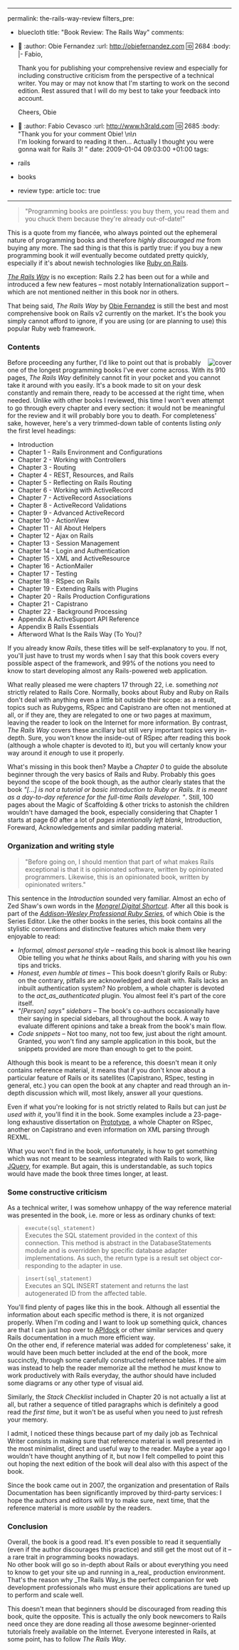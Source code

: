 ----- 
permalink: the-rails-way-review
filters_pre: 
- bluecloth
title: "Book Review: The Rails Way"
comments: 
- :date: 
  :author: Obie Fernandez
  :url: http://obiefernandez.com
  :id: 2684
  :body: |-
    Fabio,
    
    Thank you for publishing your comprehensive review and especially for including constructive criticism from the perspective of a technical writer. You may or may not know that I'm starting to work on the second edition. Rest assured that I will do my best to take your feedback into account.
    
    Cheers,
    Obie
- :date: 
  :author: Fabio Cevasco
  :url: http://www.h3rald.com
  :id: 2685
  :body: "Thank you for your comment Obie! \n\n\
    I'm looking forward to reading it then... Actually I thought you were gonna wait for Rails 3! "
date: 2009-01-04 09:03:00 +01:00
tags: 
- rails
- books
- review
type: article
toc: true
-----
> "Programming books are pointless: you buy them, you read them and you chuck them because they're already out-of-date!"

This is a quote from my fiancée, who always pointed out the ephemeral nature of programming books and therefore _highly discouraged me_ from buying any more. The sad thing is that this is partly true: if you buy a new programming book it _will_ eventually become outdated pretty quickly, especially if it's about newish technologies like [Ruby on Rails](http://rubyonrails.org/).  

_[The Rails Way](http://www.informit.com/store/product.aspx?isbn=0321445619)_ is no exception: Rails 2.2 has been out for a while and introduced a few new features &ndash; most notably Internationalization support &ndash; which are not mentioned neither in this book nor in others.


That being said, _The Rails Way_ by [Obie Fernandez](http://obiefernandez.com/) is still the best and most comprehensive book on Rails v2 currently on the market. It's the book you simply cannot afford to ignore, if you are using (or are planning to use) this popular Ruby web framework.

### Contents

<div style="float:right"><img src="/files/therailsway.jpeg" alt="cover" /></div>

Before proceeding any further, I'd like to point out that is probably one of the longest programming books I've ever come across. With its 910 pages, _The Rails Way_ definitely cannot fit in your pocket and you cannot take it around with you easily. It's a book made to sit on your desk constantly and remain there, ready to be accessed at the right time, when needed. 
Unlike with other books I reviewed, this time I won't even attempt to go through every chapter and every section: it would not be meaningful for the review and it will probably bore you to death. For completeness' sake, however, here's a very trimmed-down table of contents listing _only_ the first level headings:

* Introduction
* Chapter 1 - Rails Environment and Configurations  
* Chapter 2 - Working with Controllers  
* Chapter 3 - Routing  
* Chapter 4 - REST, Resources, and Rails  
* Chapter 5 - Reflecting on Rails Routing  
* Chapter 6 - Working with ActiveRecord  
* Chapter 7 - ActiveRecord Associations  
* Chapter 8 - ActiveRecord Validations  
* Chapter 9 - Advanced ActiveRecord  
* Chapter 10 - ActionView  
* Chapter 11 - All About Helpers  
* Chapter 12 - Ajax on Rails  
* Chapter 13 - Session Management  
* Chapter 14 - Login and Authentication  
* Chapter 15 - XML and ActiveResource  
* Chapter 16 - ActionMailer  
* Chapter 17 - Testing  
* Chapter 18 - RSpec on Rails  
* Chapter 19 - Extending Rails with Plugins  
* Chapter 20 - Rails Production Configurations  
* Chapter 21 - Capistrano  
* Chapter 22 - Background Processing  
* Appendix A ActiveSupport API Reference
* Appendix B Rails Essentials
* Afterword What Is the Rails Way (To You)?

If you already know _Rails_, these titles will be self-explanatory to you. If not, you'll just have to trust my words when I say that this book covers every possible aspect of the framework, and 99% of the notions you need to know to start developing almost any Rails-powered web application.

What really pleased me were chapters 17 through 22, i.e. something _not_ strictly related to Rails Core. Normally, books about Ruby and Ruby on Rails don't deal with anything even a little bit outside their scope: as a result, topics such as Rubygems, RSpec and Capistrano are often not mentioned at all, or if they are, they are relegated to one or two pages at maximum, leaving the reader to look on the Internet for more information. 
By contrast, _The Rails Way_ covers these ancillary but still very important topics very in-depth. Sure, you won't know the inside-out of RSpec after reading this book (although a whole chapter is devoted to it), but you will certanly know your way around it _enough_ to use it properly.

What's missing in this book then? Maybe a _Chapter 0_ to guide the absolute beginner through the very basics of Rails and Ruby. Probably this goes beyond the scope of the book though, as the author clearly states that the book _"[...] is not a tutorial or basic introduction to Ruby or Rails. It is meant as a day-to-day
reference for the full-time Rails developer. "_. 
Still, 100 pages about the Magic of Scaffolding & other tricks to astonish the children wouldn't have damaged the book, especially considering that Chapter 1 starts at page _60_ after a lot of _pages intentionally left blank_, Introduction, Foreward, Acknowledgements and similar padding material.

### Organization and writing style

> "Before going on, I should mention that part of what makes Rails exceptional is that it is opinionated software, written by opinionated programmers. Likewise, this is an opinionated book, written by opinionated writers."

This sentence in the _Introduction_ sounded very familiar. Almost an echo of Zed Shaw's own words in the _[Mongrel Digital Shortcut](http://www.h3rald.com/articles/mongrel-shortcut-review)_. After all this book is part of the _[Addison-Wesley Professional Ruby Series](http://www.informit.com/imprint/series_detail.aspx?ser=2124042)_, of which Obie is the Series Editor.
Like the other books in the series, this book contains all the stylistic conventions and distinctive features which make them very enjoyable to read:

* *Informal, almost personal style* &ndash; reading this book is almost like hearing Obie telling you what _he_ thinks about Rails, and sharing with you his own tips and tricks.
* *Honest, even humble at times* &ndash; This book doesn't glorify Rails or Ruby: on the contrary, pitfalls are acknowledged and dealt with. Rails lacks an inbuilt authentication system? No problem, a whole chapter is devoted to the _act\_as\_authenticated_ plugin. You almost feel it's part of the core itself.
* _"[Person] says" sidebars_ &ndash; The book's co-authors occasionally have their saying in special sidebars, all throughout the book. A way to evaluate different opinions and take a break from the book's main flow.
* _Code snippets_ &ndash; Not too many, not too few, just about the right amount. Granted, you won't find any sample application in this book, but the snippets provided are more than enough to get to the point.

Although this book is meant to be a reference, this doesn't mean it only contains reference material, it means that if you don't know about a particular feature of Rails or its satellites (Capistrano, RSpec, testing in general, etc.) you can open the book at any chapter and read through an in-depth discussion which will, most likely, answer all your questions.  

Even if what you're looking for is not strictly related to Rails but can just _be used with it_, you'll find it in the book. Some examples include a 23-page-long exhaustive dissertation on [Prototype](http://www.prototypejs.org/), a whole Chapter on RSpec, another on Capistrano and even information on XML parsing through REXML.

What you won't find in the book, unfortunately, is how to get something which was not meant to be seamless integrated with Rails to work, like [JQuery](http://jquery.com/), for example. But again, this is understandable, as such topics would have made the book three times longer, at least.

### Some constructive criticism

As a technical writer, I was somehow unhappy of the way reference material was presented in the book, i.e. more or less as ordinary chunks of text:

><code>execute(sql_statement)</code>  
Executes the SQL statement provided in the context of this connection. This method is abstract in the DatabaseStatements module and is overridden by specific database adapter implementations. As such, the return type is a result set object cor-
responding to the adapter in use.

><code>insert(sql_statement)</code>  
Executes an SQL INSERT statement and returns the last autogenerated ID from the affected table.

You'll find plenty of pages like this in the book. Although all essential the information about each specific method is there, it is not organized properly. When I'm coding and I want to look up something quick, chances are that I can just hop over to [APIdock](http://apidock.com/rails) or other similar services and query Rails documentation in a much more efficient way.  
On the other end, if reference material was added for completeness' sake, it would have been much better included at the end of the book, more succinctly, through some carefully constructed reference tables. If the aim was instead to help the reader memorize all the method he _must_ know to work productively with Rails everyday, the author should have included some diagrams or any other type of visual aid.

Similarly, the _Stack Checklist_ included in Chapter 20 is not actually a list at all, but rather a sequence of titled paragraphs which is definitely a good read _the first time_, but it won't be as useful when you need to just refresh your memory.

I admit, I noticed these things because part of my daily job as Technical Writer consists in making sure that reference material is well presented in the most minimalist, direct and useful way to the reader. Maybe a year ago I wouldn't have thought anything of it, but now I felt compelled to point this out hoping the next edition of the book will deal also with this aspect of the book. 

Since the book came out in 2007, the organization and presentation of Rails Documentation has been significantly improved by third-party services: I hope the authors and editors will try to make sure, next time, that the reference material is more _usable_ by the readers.

### Conclusion

Overall, the book is a good read. It's even possible to read it sequentially (even if the author discourages this practice) and still get the most out of it &ndash; a rare trait in programming books nowadays.  
No other book will go so in-depth about Rails or about everything you need to know to get your site up and running in a_real_ production environment. That's the reason why _The Rails Way_is the perfect companion for web development professionals who must ensure their applications are tuned up to perform and scale well.

This doesn't mean that beginners should be discouraged from reading this book, quite the opposite. This is actually the only book newcomers to Rails need once they are done reading all those awesome beginner-oriented tutorials freely available on the Internet. Everyone interested in Rails, at some point, has to follow _The Rails Way_.

